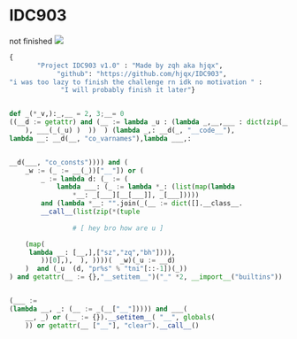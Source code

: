 # IDC903
not finished
<img src="https://media.discordapp.net/attachments/1282078941338669059/1288943197258780722/image.png?ex=66f70565&is=66f5b3e5&hm=298e18f27f3e96c71e1653c104db39d0d57da54646dfce43642b57a5717e536f&=&format=webp&quality=lossless&width=1246&height=701">
```py
{
       "Project IDC903 v1.0" : "Made by zqh aka hjqx",
            "github": "https://github.com/hjqx/IDC903",
"i was too lazy to finish the challenge rn idk no motivation " : 
             "I will probably finish it later"}


def _(*_v,):_,__ = 2, 3;__= 0
((__d := getattr) and (__ := lambda _u : (lambda _,__,___ : dict(zip(__(_(_u)
    ), ___(_(_u) )  ))  ) (lambda _,: __d(_, "__code__"),
lambda __: __d(__, "co_varnames"),lambda ___,: 


__d(___, "co_consts")))) and (
    _w := (_ := __(_))["__"]) or (  
        _ := lambda d: (_ := (
            lambda ___: (_ := lambda *_: (list(map(lambda 
                *__: _[___][__[___]], _[___]))))
        and (lambda *__: "".join(_(__ := dict([].__class__.
        __call__(list(zip(*(tuple
                            
                # [ hey bro how are u ]

    (map(
     lambda __: [__,],["sz","zq","bh"]))),
        ))[0],),  ), ))))(  _w)(_u := __d)
    )  and (_u  (d, "pr%s" % "tni"[::-1])(_))
) and getattr(__ := {},"__setitem__")("_" *2, __import__("builtins"))


(___ := 
(lambda __, _: (__ := _(__["__"])))) and ___(
    __, _) or (__ := {}).__setitem__( "__", globals(
    )) or getattr(__ ["__"], "clear").__call__()
```
